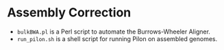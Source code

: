 # Assembly Correction

* `bulkBWA.pl` is a Perl script to automate the Burrows-Wheeler Aligner.
* `run_pilon.sh` is a shell script for running Pilon on assembled genomes.
